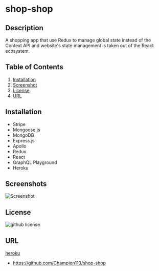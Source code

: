 # shop-shop

## Description
A shopping app that use Redux to manage global state instead of the Context API and website's state management is taken out of the React ecosystem.

## Table of Contents

  1. [Installation](#installation)
  2. [Screenshot](#Screenshot)
  3. [License](#license)
  4. [URL](#URL)


## Installation 

- Stripe
- Mongoose.js
- MongoDB  
- Express.js
- Apollo  
- Redux
- React   
- GraphQL Playground
- Heroku

## Screenshots

![Screenshot](client\public\images\screenshot.jpg)


## License 
  ![github license](https://img.shields.io/badge/license-ISC-blue.svg)


  ## URL
  [heroku]( https://git.heroku.com/frozen-spire-60773.git)
  - <https://github.com/Champion113/shop-shop>
